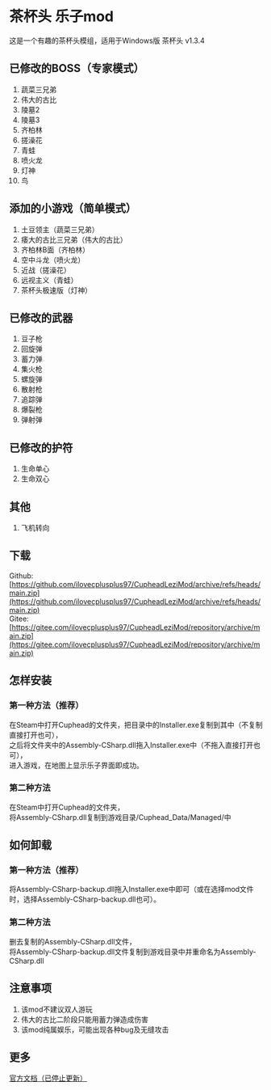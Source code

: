 # 茶杯头 乐子mod
这是一个有趣的茶杯头模组，适用于Windows版 茶杯头 v1.3.4
## 已修改的BOSS（专家模式）
1. 蔬菜三兄弟
2. 伟大的古比
3. 陵墓2
4. 陵墓3
5. 齐柏林
6. 搓澡花
7. 青蛙
8. 喷火龙
9. 灯神
10. 鸟
## 添加的小游戏（简单模式）
1. 土豆领主（蔬菜三兄弟）
2. 痿大的古比三兄弟（伟大的古比）
3. 齐柏林B面（齐柏林）
4. 空中斗龙（喷火龙）
5. 近战（搓澡花）
6. 远视主义（青蛙）
7. 茶杯头极速版（灯神）
## 已修改的武器
1. 豆子枪
2. 回旋弹
3. 蓄力弹
4. 集火枪
5. 螺旋弹
6. 散射枪
7. 追踪弹
8. 爆裂枪
9. 弹射弹
## 已修改的护符
1. 生命单心
2. 生命双心
## 其他
1. 飞机转向
## 下载
Github: [https://github.com/ilovecplusplus97/CupheadLeziMod/archive/refs/heads/main.zip](https://github.com/ilovecplusplus97/CupheadLeziMod/archive/refs/heads/main.zip)<br>
Gitee: [https://gitee.com/ilovecplusplus97/CupheadLeziMod/repository/archive/main.zip](https://gitee.com/ilovecplusplus97/CupheadLeziMod/repository/archive/main.zip)
## 怎样安装
### 第一种方法（推荐）
在Steam中打开Cuphead的文件夹，把目录中的Installer.exe复制到其中（不复制直接打开也可），<br>
之后将文件夹中的Assembly-CSharp.dll拖入Installer.exe中（不拖入直接打开也可），<br>
进入游戏，在地图上显示乐子界面即成功。
### 第二种方法
在Steam中打开Cuphead的文件夹，<br>
将Assembly-CSharp.dll复制到游戏目录/Cuphead_Data/Managed/中<br>
## 如何卸载
### 第一种方法（推荐）
将Assembly-CSharp-backup.dll拖入Installer.exe中即可（或在选择mod文件时，选择Assembly-CSharp-backup.dll也可）。
### 第二种方法
删去复制的Assembly-CSharp.dll文件，<br>
将Assembly-CSharp-backup.dll文件复制到游戏目录中并重命名为Assembly-CSharp.dll
## 注意事项
1. 该mod不建议双人游玩
2. 伟大的古比二阶段只能用蓄力弹造成伤害
3. 该mod纯属娱乐，可能出现各种bug及无缝攻击
## 更多
[官方文档（已停止更新）](https://ilovecplusplus97.github.io/CupheadLeziModManual/)

